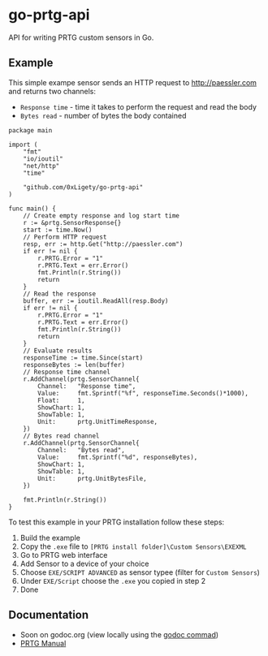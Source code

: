 # go-prtg-api
API for writing PRTG custom sensors in Go.

## Example
This simple exampe sensor sends an HTTP request to http://paessler.com
and returns two channels:
- `Response time` - time it takes to perform the request and read the body
- `Bytes read` - number of bytes the body contained

```golang
package main

import (
	"fmt"
	"io/ioutil"
	"net/http"
	"time"

	"github.com/0xLigety/go-prtg-api"
)

func main() {
	// Create empty response and log start time
	r := &prtg.SensorResponse{}
	start := time.Now()
	// Perform HTTP request
	resp, err := http.Get("http://paessler.com")
	if err != nil {
		r.PRTG.Error = "1"
		r.PRTG.Text = err.Error()
		fmt.Println(r.String())
		return
	}
	// Read the response
	buffer, err := ioutil.ReadAll(resp.Body)
	if err != nil {
		r.PRTG.Error = "1"
		r.PRTG.Text = err.Error()
		fmt.Println(r.String())
		return
	}
	// Evaluate results
	responseTime := time.Since(start)
	responseBytes := len(buffer)
	// Response time channel
	r.AddChannel(prtg.SensorChannel{
		Channel:   "Response time",
		Value:     fmt.Sprintf("%f", responseTime.Seconds()*1000),
		Float:     1,
		ShowChart: 1,
		ShowTable: 1,
		Unit:      prtg.UnitTimeResponse,
	})
	// Bytes read channel
	r.AddChannel(prtg.SensorChannel{
		Channel:   "Bytes read",
		Value:     fmt.Sprintf("%d", responseBytes),
		ShowChart: 1,
		ShowTable: 1,
		Unit:      prtg.UnitBytesFile,
	})

	fmt.Println(r.String())
}
```

To test this example in your PRTG installation follow these steps:
1. Build the example
2. Copy the `.exe` file to `[PRTG install folder]\Custom Sensors\EXEXML`
3. Go to PRTG web interface
4. Add Sensor to a device of your choice
5. Choose `EXE/SCRIPT ADVANCED` as sensor typee (filter for `Custom Sensors`)
6. Under `EXE/Script` choose the `.exe` you copied in step 2
7. Done

## Documentation
- Soon on godoc.org (view locally using the [godoc commad](https://godoc.org/golang.org/x/tools/cmd/godoc))
- [PRTG Manual](https://www.paessler.com/manuals/prtg/exe_script_advanced_sensor)